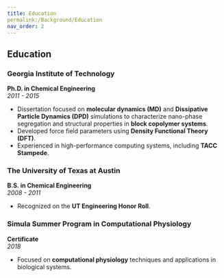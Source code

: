 ```yaml
---
title: Education
permalink:/Background/Education
nav_order: 2
---
```

## **Education**

### **Georgia Institute of Technology**  
**Ph.D. in Chemical Engineering**  
*2011 - 2015*  
- Dissertation focused on **molecular dynamics (MD)** and **Dissipative Particle Dynamics (DPD)** simulations to characterize nano-phase segregation and structural properties in **block copolymer systems**.  
- Developed force field parameters using **Density Functional Theory (DFT)**.  
- Experienced in high-performance computing systems, including **TACC Stampede**.  

### **The University of Texas at Austin**  
**B.S. in Chemical Engineering**  
*2008 - 2011*  
- Recognized on the **UT Engineering Honor Roll**.  

### **Simula Summer Program in Computational Physiology**  
**Certificate**  
*2018*  
- Focused on **computational physiology** techniques and applications in biological systems.